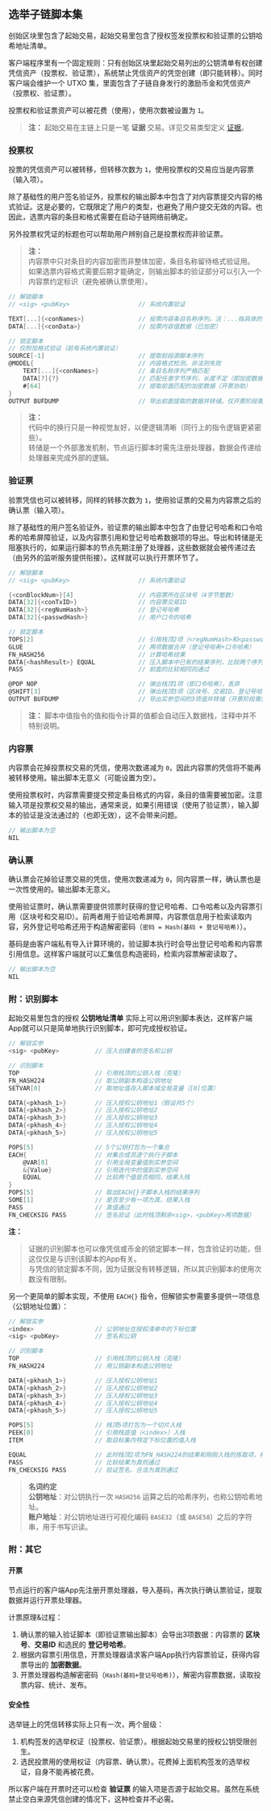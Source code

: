 ## 选举子链脚本集

创始区块里包含了起始交易，起始交易里包含了授权签发投票权和验证票的公钥哈希地址清单。

客户端程序里有一个固定规则：只有创始区块里起始交易列出的公钥清单有权创建凭信资产（投票权、验证票），系统禁止凭信资产的凭空创建（即只能转移）。同时客户端会维护一个 UTXO 集，里面包含了子链自身发行的激励币金和凭信资产（投票权、验证票）。

投票权和验证票资产可以被花费（使用），使用次数被设置为 `1`。

> __注：__
> 起始交易在主链上只是一笔 __证据__ 交易。详见交易类型定义 [证据](../../5.脚本系统设计.md#证据)。


### 投票权

投票的凭信资产可以被转移，但转移次数为 `1`，使用投票权的交易应当是内容票（输入项）。

除了基础性的用户签名验证外，投票权的输出脚本中包含了对内容票提交内容的格式验证。这是必要的，它既限定了用户的类型，也避免了用户提交无效的内容。也因此，选票内容的条目和格式需要在启动子链网络前确定。

另外投票权凭证的标题也可以帮助用户辨别自己是投票权而非验证票。

> __注：__<br>
> 内容票中只对条目的内容加密而非整体加密，条目名称留待格式验证用。<br>
> 如果选票内容格式需要后期才能确定，则输出脚本的验证部分可以引入一个内容票约定标识（避免被确认票使用）。<br>

```go
// 解锁脚本
// <sig> <pubKey>                   // 系统内置验证

TEXT[...]{<conNames>}               // 投票内容条目名称序列。注：...指具体的长度值，<conNames>为指代
DATA[...]{<conData>}                // 投票内容值数据（已加密）

// 锁定脚本
// 仅附加格式验证（前有系统内置验证）
SOURCE[-1]                          // 提取前段源脚本序列
@MODEL{                             // 内容格式检测，非法则失败
    TEXT[...]{<conNames>}           // 条目名称序列严格匹配
    DATA[?]{?}                      // 匹配任意字节序列，长度不定（即加密数据）
    #[64]                           // 提取前面匹配的加密数据（开票协助）
}
OUTPUT BUFDUMP                      // 导出前面提取的数据并转储。仅开票阶段需要，空执行无害
```

> __注：__<br>
> 代码中的换行只是一种视觉友好，以便逻辑清晰（同行上的指令逻辑更紧密些）。<br>
> 转储是一个外部激发机制，节点运行脚本时需先注册处理器，数据会传递给处理器来完成外部的逻辑。<br>


### 验证票

验票凭信也可以被转移，同样的转移次数为 `1`，使用验证票的交易为内容票之后的确认票（输入项）。

除了基础性的用户签名验证外，验证票的输出脚本中包含了由登记号哈希和口令哈希的哈希屏障验证，以及内容票引用和登记号哈希数据项的导出。导出和转储是无阻塞执行的，如果运行脚本的节点先期注册了处理器，这些数据就会被传递过去（由另外的监听服务提供衔接）。这样就可以执行开票环节了。

```go
// 解锁脚本
// <sig> <pubKey>                   // 系统内置验证

{<conBlockNum>}[4]                  // 内容票所在区块号（4字节整数）
DATA[32]{<conTxID>}                 // 内容票交易ID
DATA[32]{<regNumHash>}              // 登记号哈希
DATA[32]{<passwdHash>}              // 用户口令的哈希

// 锁定脚本
TOPS[2]                             // 引用栈顶2项（<regNumHash>和<passwdHash>）
GLUE                                // 两项数据合并（登记号哈希+口令哈希）
FN_HASH256                          // 计算哈希结果
DATA{<hashResult>} EQUAL            // 压入脚本中已有的结果序列，比较两个序列是否相同
PASS                                // 前面的比较相同则通过

@POP NOP                            // 弹出栈顶1项（即口令哈希），丢弃
@SHIFT[3]                           // 弹出栈顶3项（区块号、交易ID、登记号哈希）到实参空间
OUTPUT BUFDUMP                      // 导出实参空间的3项值并转储（开票阶段需要）
```

> __注：__
> 脚本中值指令的值和指令计算的值都会自动压入数据栈，注释中并不特别说明。


### 内容票

内容票会花掉投票权交易的凭信，使用次数递减为 `0`，因此内容票的凭信将不能再被转移使用。输出脚本无意义（可能设置为空）。

使用投票权时，内容票需要提交预定条目格式的内容，条目的值需要被加密。注意输入项是投票权交易的输出，通常来说，如果引用错误（使用了验证票），输入脚本的验证是没法通过的（也即无效），这不会带来问题。

```go
// 输出脚本为空
NIL
```


### 确认票

确认票会花掉验证票交易的凭信，使用次数递减为 `0`，同内容票一样，确认票也是一次性使用的。输出脚本无意义。

使用验证票时，确认票需要提供领票时获得的登记号哈希、口令哈希以及内容票引用（区块号和交易ID）。前两者用于验证哈希屏障，内容票信息用于检索读取内容，另外登记号哈希还用于构造解密密码（`密码 = Hash(基码 + 登记号哈希)`）。

基码是由客户端私有导入计算环境的，验证脚本执行时会导出登记号哈希和内容票引用信息。这样客户端就可以汇集信息构造密码，检索内容票解密读取了。

```go
// 输出脚本为空
NIL
```


### 附：识别脚本

起始交易里包含的授权 __公钥地址清单__ 实际上可以用识别脚本表达，这样客户端App就可以只是简单地执行识别脚本，即可完成授权验证。

```go
// 解锁实参
<sig> <pubKey>          // 压入创建者的签名和公钥

// 识别脚本
TOP                     // 引用栈顶的公钥入栈（克隆）
FN_HASH224              // 取公钥副本构造公钥地址
SETVAR[0]               // 取地址值存入脚本域全局变量（[0]位置）

DATA{<pkhash_1>}        // 压入授权公钥地址1（假设共5个）
DATA{<pkhash_2>}        // 压入授权公钥地址2
DATA{<pkhash_3>}        // 压入授权公钥地址3
DATA{<pkhash_4>}        // 压入授权公钥地址4
DATA{<pkhash_5>}        // 压入授权公钥地址5

POPS[5]                 // 5个公钥打包为一个集合
EACH{                   // 对集合成员逐个执行子脚本
    @VAR[0]             // 引用全局变量值到实参空间
    &{Value}            // 引用迭代中的值到实参空间
    EQUAL               // 比较两个值是否相同，结果入栈
}
POPS[5]                 // 取出EACH{}子脚本入栈的结果序列
SOME[1]                 // 是否至少有一项为真，结果入栈
PASS                    // 真值通过
FN_CHECKSIG PASS        // 签名验证（此时栈顶剩余<sig>，<pubKey>两项数据）
```

__注：__<br>
> 证据的识别脚本也可以像凭信或币金的锁定脚本一样，包含验证的功能，但这仅仅是与识别该脚本的App有关。<br>
> 与凭信的锁定脚本不同，因为证据没有转移逻辑，所以其识别脚本的使用次数没有限制。<br>


另一个更简单的脚本实现，不使用  `EACH{}` 指令，但解锁实参需要多提供一项信息（公钥地址位置）：

```go
// 解锁实参
<index>                 // 公钥地址在授权清单中的下标位置
<sig> <pubKey>          // 签名和公钥

// 识别脚本
TOP                     // 引用栈顶的公钥入栈（克隆）
FN_HASH224              // 用公钥副本构造公钥地址

DATA{<pkhash_1>}        // 压入授权公钥地址1
DATA{<pkhash_2>}        // 压入授权公钥地址2
DATA{<pkhash_3>}        // 压入授权公钥地址3
DATA{<pkhash_4>}        // 压入授权公钥地址4
DATA{<pkhash_5>}        // 压入授权公钥地址5

POPS[5]                 // 栈顶5项打包为一个切片入栈
PEEK[0]                 // 引用栈底值（<index>）入栈
ITEM                    // 取目标集内特定下标位置的值入栈

EQUAL                   // 此时栈顶2项为FN_HASH224的结果和刚刚入栈的拣取项，相等比较
PASS                    // 比较结果为真则通过
FN_CHECKSIG PASS        // 验证签名，合法为真则通过
```

> **名词约定**<br>
> **公钥地址**：对公钥执行一次 `HASH256` 运算之后的哈希序列，也称公钥哈希地址。<br>
> **账户地址**：对公钥地址进行可视化编码 `BASE32`（或 `BASE58`）之后的字符串，用于书写识读。<br>


### 附：其它

#### 开票

节点运行的客户端App先注册开票处理器，导入基码，再次执行确认票验证，提取数据并运行开票处理器。

计票原理&过程：

1. 确认票的输入验证脚本（即验证票输出脚本）会导出3项数据：内容票的 __区块号__、__交易ID__ 和选民的 __登记号哈希__。
2. 根据内容票引用信息，开票处理器请求客户端App执行内容票验证，获得内容票导出的 __加密数据__。
3. 开票处理器构造解密密码（`Hash(基码+登记号哈希)`），解密内容票数据，读取投票内容、统计、发布。


#### 安全性

选举链上的凭信转移实际上只有一次，两个层级：

1. 机构签发的选举权证（投票权、验证票）。根据起始交易里的授权公钥受限创生。
2. 选民投票用的使用权证（内容票、确认票）。花费掉上面机构签发的选举权证，自身不能再被花费。

所以客户端在开票时还可以检查 __验证票__ 的输入项是否源于起始交易。虽然在系统禁止空白来源凭信创建的情况下，这种检查并不必需。
